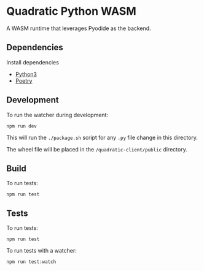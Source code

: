 # Quadratic Python WASM

A WASM runtime that leverages Pyodide as the backend.

## Dependencies

Install dependencies

* [Python3](https://www.python.org/downloads/)
* [Poetry](https://python-poetry.org/docs/#installation)

## Development

To run the watcher during development:

```shell
npm run dev
```

This will run the `./package.sh` script for any `.py` file change in this directory.

The wheel file will be placed in the `/quadratic-client/public` directory.

## Build

To run tests:

```shell
npm run test
```

## Tests

To run tests:

```shell
npm run test
```

To run tests with a watcher:

```shell
npm run test:watch
```
